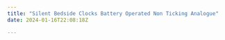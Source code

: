```yaml
---
title: "Silent Bedside Clocks Battery Operated Non Ticking Analogue"
date: 2024-01-16T22:08:18Z

---
```


